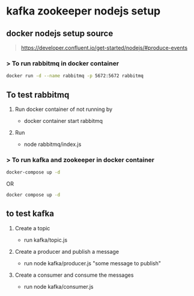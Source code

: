 # kafka zookeeper nodejs setup

## docker nodejs setup source

> https://developer.confluent.io/get-started/nodejs/#produce-events

### > To run rabbitmq in docker container

```sh
docker run -d --name rabbitmq -p 5672:5672 rabbitmq
```

## To test rabbitmq

1. Run docker container of not running by
    - docker container start rabbitmq

2. Run
    - node rabbitmq/index.js

### > To run kafka and zookeeper in docker container

```sh
docker-compose up -d 
```

OR

```sh
docker compose up -d
```

## to test kafka

1. Create a topic
   - run kafka/topic.js

2. Create a producer and publish a message
   - run node kafka/producer.js "some message to publish"

3. Create a consumer and consume the messages
   - run node kafka/consumer.js
